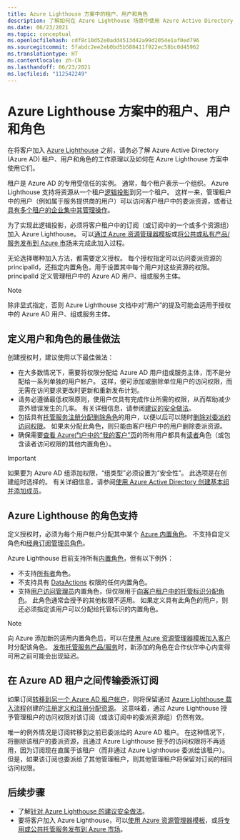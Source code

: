 ```yaml
---
title: Azure Lighthouse 方案中的租户、用户和角色
description: 了解如何在 Azure Lighthouse 场景中使用 Azure Active Directory 租户、用户和角色。
ms.date: 06/23/2021
ms.topic: conceptual
ms.openlocfilehash: cdf8c10d52e0add4513d42a99d2054e1af0ed796
ms.sourcegitcommit: 5fabdc2ee2eb0bd5b588411f922ec58bc0d45962
ms.translationtype: HT
ms.contentlocale: zh-CN
ms.lasthandoff: 06/23/2021
ms.locfileid: "112542249"
---
```

# <a name="tenants-users-and-roles-in-azure-lighthouse-scenarios"></a>Azure Lighthouse 方案中的租户、用户和角色

在将客户加入 [Azure Lighthouse](../overview.md) 之前，请务必了解 Azure Active Directory (Azure AD) 租户、用户和角色的工作原理以及如何在 Azure Lighthouse 方案中使用它们。

租户是 Azure AD 的专用受信任的实例。 通常，每个租户表示一个组织。 Azure Lighthouse 支持将资源从一个租户[逻辑投影](architecture.md#logical-projection)到另一个租户。 这样一来，管理租户中的用户（例如属于服务提供商的用户）可以访问客户租户中的委派资源，或者让[具有多个租户的企业集中其管理操作](enterprise.md)。

为了实现此逻辑投影，必须将客户租户中的订阅（或订阅中的一个或多个资源组）加入 Azure Lighthouse。 可以[通过 Azure 资源管理器模板](../how-to/onboard-customer.md)或[将公共或私有产品/服务发布到 Azure 市场](../how-to/publish-managed-services-offers.md)来完成此加入过程。

无论选择哪种加入方法，都需要定义授权。 每个授权指定可以访问委派资源的 principalId，还指定内置角色，用于设置其中每个用户对这些资源的权限。 principalId 定义管理租户中的 Azure AD 用户、组或服务主体。

> [!NOTE]
> 除非显式指定，否则 Azure Lighthouse 文档中对“用户”的提及可能会适用于授权中的 Azure AD 用户、组或服务主体。

## <a name="best-practices-for-defining-users-and-roles"></a>定义用户和角色的最佳做法

创建授权时，建议使用以下最佳做法：

- 在大多数情况下，需要将权限分配给 Azure AD 用户组或服务主体，而不是分配给一系列单独的用户帐户。 这样，便可添加或删除单位用户的访问权限，而无需在访问要求更改时更新和重新发布计划。
- 请务必遵循最低权限原则，使用户仅具有完成作业所需的权限，从而帮助减少意外错误发生的几率。 有关详细信息，请参阅[建议的安全做法](../concepts/recommended-security-practices.md)。
- 包括具有[托管服务注册分配删除角色](../../role-based-access-control/built-in-roles.md#managed-services-registration-assignment-delete-role)的用户，以便以后可以随时[删除对委派的访问权限](../how-to/remove-delegation.md)。 如果未分配此角色，则只能由客户租户中的用户删除委派资源。
- 确保需要[查看 Azure门户中的“我的客户”页](../how-to/view-manage-customers.md)的所有用户都具有[读者](../../role-based-access-control/built-in-roles.md#reader)角色（或包含读者访问权限的其他内置角色）。

> [!IMPORTANT]
> 如果要为 Azure AD 组添加权限，“组类型”必须设置为“安全性”。 此选项是在创建组时选择的。 有关详细信息，请参阅[使用 Azure Active Directory 创建基本组并添加成员](../../active-directory/fundamentals/active-directory-groups-create-azure-portal.md)。

## <a name="role-support-for-azure-lighthouse"></a>Azure Lighthouse 的角色支持

定义授权时，必须为每个用户帐户分配其中某个 [Azure 内置角色](../../role-based-access-control/built-in-roles.md)。 不支持自定义角色和[经典订阅管理员角色](../../role-based-access-control/classic-administrators.md)。

Azure Lighthouse 目前支持所有[内置角色](../../role-based-access-control/built-in-roles.md)，但有以下例外：

- 不支持[所有者](../../role-based-access-control/built-in-roles.md#owner)角色。
- 不支持具有 [DataActions](../../role-based-access-control/role-definitions.md#dataactions) 权限的任何内置角色。
- 支持[用户访问管理员](../../role-based-access-control/built-in-roles.md#user-access-administrator)内置角色，但仅限用于[向客户租户中的托管标识分配角色](../how-to/deploy-policy-remediation.md#create-a-user-who-can-assign-roles-to-a-managed-identity-in-the-customer-tenant)。 此角色通常会授予的其他权限不适用。 如果定义具有此角色的用户，则还必须指定该用户可以分配给托管标识的内置角色。

> [!NOTE]
> 向 Azure 添加新的适用内置角色后，可以在[使用 Azure 资源管理器模板加入客户](../how-to/onboard-customer.md)时分配该角色。 [发布托管服务产品/服务](../how-to/publish-managed-services-offers.md)时，新添加的角色在合作伙伴中心内变得可用之前可能会出现延迟。

## <a name="transferring-delegated-subscriptions-between-azure-ad-tenants"></a>在 Azure AD 租户之间传输委派订阅

如果订阅[转移到另一个 Azure AD 租户帐户](../../cost-management-billing/manage/billing-subscription-transfer.md#transfer-a-subscription-to-another-azure-ad-tenant-account)，则将保留通过 [Azure Lighthouse 载入流程](../how-to/onboard-customer.md)创建的[注册定义和注册分配资源](architecture.md#delegation-resources-created-in-the-customer-tenant)。 这意味着，通过 Azure Lighthouse 授予管理租户的访问权限对该订阅（或该订阅中的委派资源组）仍然有效。

唯一的例外情况是订阅转移到之前已委派给的 Azure AD 租户。 在这种情况下，将删除该租户的委派资源，且通过 Azure Lighthouse 授予的访问权限将不再适用，因为订阅现在直属于该租户（而非通过 Azure Lighthouse 委派给该租户）。 但是，如果该订阅也委派给了其他管理租户，则其他管理租户将保留对订阅的相同访问权限。

## <a name="next-steps"></a>后续步骤

- 了解[针对 Azure Lighthouse 的建议安全做法](recommended-security-practices.md)。
- 要将客户加入 Azure Lighthouse，可以[使用 Azure 资源管理器模板](../how-to/onboard-customer.md)，或[将专用或公共托管服务发布到 Azure 市场](../how-to/publish-managed-services-offers.md)。
